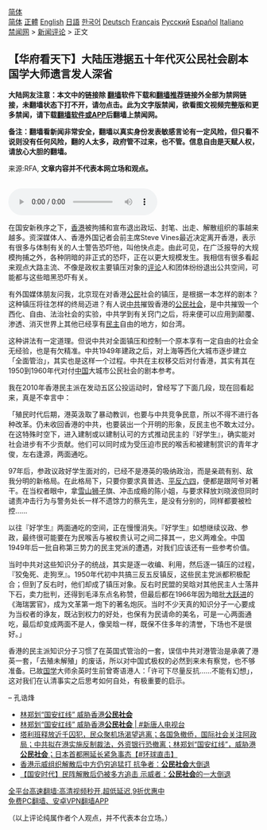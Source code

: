  <!-- 面包屑导航 --> <div class="breadcrumb"><!-- GTranslate: https://gtranslate.io/ -->  <div class="switcher notranslate">  <div class="selected">  <a href="#" onclick="return false;"> 简体</a>  </div>  <div class="option">  <a href="https://www.bannedbook.org" onclick="doGTranslate('zh-CN|zh-CN');jQuery('div.switcher div.selected a').html(jQuery(this).html());return false;" title="简体中文" class="nturl selected"> 简体</a>  <a href="https://www.bannedbook.org/zh-tw/" onclick="doGTranslate('zh-CN|zh-TW');jQuery('div.switcher div.selected a').html(jQuery(this).html());return false;" title="繁體中文" class="nturl"> 正體</a>  <a href="https://www.bannedbook.org/en/" onclick="doGTranslate('zh-CN|en');jQuery('div.switcher div.selected a').html(jQuery(this).html());return false;" title="English" class="nturl"> English</a>  <a href="https://www.bannedbook.org/ja/" onclick="doGTranslate('zh-CN|ja');jQuery('div.switcher div.selected a').html(jQuery(this).html());return false;" title="日本語" class="nturl"> 日語</a>  <a href="https://www.bannedbook.org/ko/" onclick="doGTranslate('zh-CN|ko');jQuery('div.switcher div.selected a').html(jQuery(this).html());return false;" title="한국어" class="nturl"> 한국어</a>  <a href="https://www.bannedbook.org/de/" onclick="doGTranslate('zh-CN|de');jQuery('div.switcher div.selected a').html(jQuery(this).html());return false;" title="Deutsch" class="nturl"> Deutsch</a>  <a href="https://www.bannedbook.org/fr/" onclick="doGTranslate('zh-CN|fr');jQuery('div.switcher div.selected a').html(jQuery(this).html());return false;" title="Français" class="nturl"> Français</a>  <a href="https://www.bannedbook.org/ru/" onclick="doGTranslate('zh-CN|ru');jQuery('div.switcher div.selected a').html(jQuery(this).html());return false;" title="Русский" class="nturl"> Русский</a>  <a href="https://www.bannedbook.org/es/" onclick="doGTranslate('zh-CN|es');jQuery('div.switcher div.selected a').html(jQuery(this).html());return false;" title="Español" class="nturl"> Español</a>  <a href="https://www.bannedbook.org/it/" onclick="doGTranslate('zh-CN|it');jQuery('div.switcher div.selected a').html(jQuery(this).html());return false;" title="Italiano" class="nturl"> Italiano</a>  </div>  </div>      <div class='breadcrumb-sub'><!-- Breadcrumb NavXT 6.3.0 --> <a href="https://www.bannedbook.org/" class="home">禁闻网</a> &gt; <a href="https://www.bannedbook.org/bnews/comments/" class="category">新闻评论</a> &gt; 正文</div></div><h2>【华府看天下】大陆压港据五十年代灭公民社会剧本 国学大师遗言发人深省</h2> <p class="notice"><b>大陆网友注意：本文中的链接除 <a href="https://github.com/bannedbook/fanqiang" >翻墙</a>软件下载和<a href="https://github.com/killgcd/justmysocks/blob/master/README.md">翻墙推荐</a>链接外全部为禁网链接，未翻墙状态下打不开，请勿点击。此为文字版禁闻，欲看图文视频完整版和更多禁闻，请下载<a href="https://github.com/bannedbook/fanqiang">翻墙软件或APP</a>后翻墙上禁闻网。</p><p>备注：翻墙看新闻非常安全，翻墙以真实身份发表敏感言论有一定风险，但只看不说则没有任何风险，翻的人太多，政府管不过来，也不管。信息自由是天赋人权，请放心大胆的翻墙。</b></p>  <div class="entry"> <p>来源:RFA, <strong>文章内容并不代表本网立场和观点。</strong></p> <p><br /> <audio controls="controls" preload="metadata" src="https://www.rfa.org/cantonese/commentaries/dcwatcher/dcwatcher-08242021232956.html/@@stream" type="audio/mpeg"><br /> </audio></p> <p>在国安新秩序之下，<a href="https://www.bannedbook.org/bnews/tag/%e9%a6%99%e6%b8%af/" class="st_tag internal_tag" rel="tag" title="标签 香港 下的日志">香港</a>被拘捕和宣布退出政坛、封笔、出走、解散组织的事越来越多。资深媒体人、香港外国记者会前主席Steve Vines最近决定离开香港，表示有很多与体制有关的人士警告恐吓他，叫他快点走。由此可见，在广泛报导的大规模拘捕之外，各种阴暗的非正式的恐吓，正在以更大规模发生。我相信有很多看起来观点大路主流、不像是政权主要镇压对象的<span class='wp_keywordlink_affiliate'><a href="https://www.bannedbook.org/bnews/comments/" title="新闻评论" target="_blank">评论</a></span>人和团体纷纷退出公共空间，可能都与这些暗黑恐吓有关。</p>  <p>有外国媒体朋友问我，北京现在对香港<a href="https://www.bannedbook.org/bnews/tag/%e5%85%ac%e6%b0%91/" class="st_tag internal_tag" rel="tag" title="标签 公民 下的日志">公民</a>社会的镇压，是根据一本怎样的剧本？这种镇压将往怎样的终局迈进？有人说<a href="https://www.bannedbook.org/bnews/tag/%e4%b8%ad%e5%85%b1/" class="st_tag internal_tag" rel="tag" title="标签 中共 下的日志">中共</a>摧毁香港的<a href="https://www.bannedbook.org/bnews/tag/%e5%85%ac%e6%b0%91%e7%a4%be%e4%bc%9a/" class="st_tag internal_tag" rel="tag" title="标签 公民社会 下的日志">公民社会</a>，是中共摧毁一个西化、自由、法治社会的实验，中共学到有关窍门之后，将来便可以应用到颠覆、渗透、消灭世界上其他已经享有<a href="https://www.bannedbook.org/bnews/tag/%e6%b0%91%e4%b8%bb/" class="st_tag internal_tag" rel="tag" title="标签 民主 下的日志">民主</a>自由的地方，如台湾。</p> <p>这种讲法有一定道理。但说中共对全面镇压和控制一个原本享有一定自由的社会全无经验，也是有欠精准。中共1949年建政之后，对上海等西化大城市逐步建立「全面管治」，其实也是这样一个过程。中共在主权移交后对付香港，其实有其在1950到1960年代对付<span class='wp_keywordlink_affiliate'><a href="https://www.bannedbook.org/" title="中国" target="_blank">中国</a></span>大城市公民社会的剧本参考。</p> <p>我在2010年香港民主派在发动五区公投运动时，曾经写了下面几段，现在回看起来，真是不幸言中：</p>  <p>「殖民时代后期，港英汲取了暴动教训，也要与中共竞争民意，所以不得不进行各种改革。仍未收回香港的中共，也要装出一个开明的形象，反民主也不敢太过分。 在这特殊时空下，进入建制或以建制认可的方式推动民主的『好学生』，确实能对社会进步有不少贡献。他们可以同时成为受压迫市民的喉舌和被建制赏识的青年才俊，左右逢源，两面通吃。</p> <p>97年后，参政议政好学生面对的，已经不是港英的吸纳政治，而是亲疏有别、敌我分明的新格局。在此格局下，只要你要求真普选、<span class='wp_keywordlink'><a href="https://www.bannedbook.org/forum11/topic332.html" title="禁片：平反的把戏" target="_blank">平反</a></span><span class='wp_keywordlink'><a href="https://www.bannedbook.org/forum2/topic2509.html" title="《中国六四真相》" target="_blank">六四</a></span>，便都是跟阿爷对著干。在当权者眼中，拿<span class='wp_keywordlink'><a href="https://www.bannedbook.org/forum3/topic258.html" title="雪山狮子的呻吟" target="_blank">雪山狮子</a></span>旗、冲击成瘾的陈小姐，与要求释放刘晓波但同时谴责冲击行为与警务处长一样不遗馀力的蔡先生，是没有分别的，同样都要被检控……</p> <p>以往『好学生』两面通吃的空间，正在慢慢消失。『好学生』如想继续议政、参政，最终很可能要在为民喉舌与被权贵认可之间二择其一，忠义两难全。中国1949年后一批自称第三势力的民主党派的遭遇，对我们应该还有一些参考价值。</p>  <p>当时中共对这些知识分子的统战，其实是逐一收编、利用，然后逐一镇压的过程，『狡兔死、走狗烹』。1950年代初中共搞三反五反镇反，这些民主党派都积极配合；但到了反右时，他们却成了镇压对象。反右时民盟的吴晗对其他民主人士落井下石，卖力批判，还得到毛泽东点名称赞，但最后都在1966年因为暗批<span class='wp_keywordlink'><a href="https://www.bannedbook.org/forum2/topic242.html" title="大跃进亲历记" target="_blank">大跃进</a></span>的《海瑞罢官》，成为文革第一炮下的著名炮灰。当时不少天真的知识分子一心要成为当权者的诤友，既沾到权力的好处，也保有为民请命的美名，可是一心两面通吃，最后却变成两面不是人，像吴晗一样，既保不住多年的清誉，下场也不是很好。」</p> <p>香港的民主派知识分子习惯了在英国式管治的一套，误信中共对港管治是承袭了港英一套，「去殖未解殖」的废话，所以对中国式极权的必然到来未有察觉，也不够准备。已故<span class='wp_keywordlink'><a href="https://www.bannedbook.org/forum24/" title="国学传统文化禁书" target="_blank">国学</a></span>大师余英时生前曾寄语港人：「许可下尽量反抗……不能有幻想」，这对我们在认清事实之后思考如何自处，有极重要的启示。</p> <p>&#8211; 孔诰烽</p>  <ul class='op-related-articles' title='相关阅读'> <li><a href='https://www.bannedbook.org/bnews/bannedvideo/20210818/1608465.html' target='_blank'>林郑划“国安红线” 威胁香港<b>公民社会</b></a></li> <li><a href='https://www.bannedbook.org/bnews/bannedvideo/20210818/1608092.html' target='_blank'>林郑划“国安红线” 威胁香港<b>公民社会</b> | #新唐人电视台</a></li> <li><a href='https://www.bannedbook.org/bnews/bannedvideo/20210817/1608067.html' target='_blank'>塔利班释放近千囚犯，民众聚机场渴望逃离；各国急撤侨，国际社会关注阿政局；中共拟在港实施反制裁法，外资银行恐撤离；林郑划“国安红线”，威胁港<b>公民社会</b>；日本首都圈延长紧急事态【#环球直击】</a></li> <li><a href='https://www.bannedbook.org/bnews/headline/20210816/1607446.html' target='_blank'>香港示威组织解散后中方仍穷追猛打 抗争者：<b>公民社会</b>大倒退</a></li> <li><a href='https://www.bannedbook.org/bnews/headline/20210816/1607290.html' target='_blank'>【国安时代】民阵解散后仍被多方追击 示威者：<b>公民社会</b>的一大倒退</a></li> </ul> <p class="texttj"> <a href="https://github.com/bannedbook/fanqiang/wiki/V2ray%E6%9C%BA%E5%9C%BA" target="_blank">全平台高速翻墙:高清视频秒开,超低延迟,9折优惠中</a><br/> <a href="https://github.com/bannedbook/fanqiang/wiki/%E7%A6%81%E9%97%BB%E7%BD%91%E5%AE%89%E5%8D%93%E7%BF%BB%E5%A2%99%E6%96%B0%E9%97%BBAPP" target="_blank">免费PC翻墙、安卓VPN翻墙APP</a></p><p>（以上评论纯属作者个人观点，并不代表本台立场。）</p><a name='sharetosocial'></a>  <div style="margin-bottom:5px;padding-bottom:5px;clear:both"> <div id="archive-pix-1" class="banner-ads"> <!-- AuctionX Display platform tag START --> <div id="26318x728x90x621x_ADSLOT2" clicktrack="%%CLICK_URL_ESC%%"></div> <!-- AuctionX Display platform tag END --> </div> <div id="archive-pix-2" class="banner-ads"> <!-- AuctionX Display platform tag START --> <div id="26315x300x250x621x_ADSLOT2" clicktrack="%%CLICK_URL_ESC%%"></div> <!-- AuctionX Display platform tag END --> </div> </div>  <div id="archive-pix-1" class="banner-ads"> <!-- AuctionX Display platform tag START --> <div id="26318x728x90x621x_ADSLOT3" clicktrack="%%CLICK_URL_ESC%%"></div> <!-- AuctionX Display platform tag END --> </div> </div><!--END ENTRY--> 